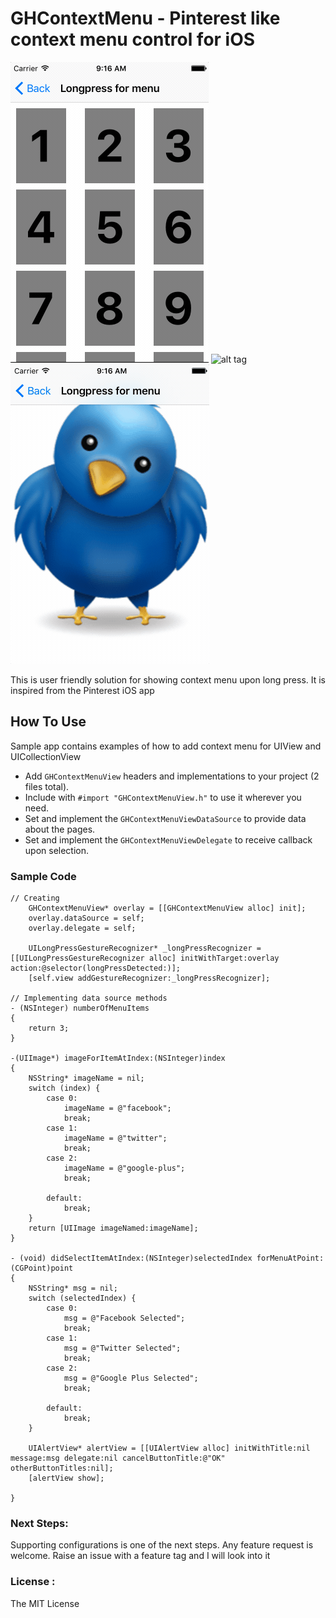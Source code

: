 # GHContextMenu - Pinterest like context menu control for iOS

![alt tag](https://github.com/GnosisHub/GHContextMenu/blob/master/cmocv.gif)
![alt tag](https://github.com/GnosisHub/GHContextMenu/blob/master/cmocv5.gif)
![alt tag](https://github.com/GnosisHub/GHContextMenu/blob/master/cmov.gif)

This is user friendly solution for showing context menu upon long press. It is inspired from the Pinterest iOS app

## How To Use

Sample app contains examples of how to add context menu for UIView and UICollectionView

* Add `GHContextMenuView` headers and implementations to your project (2 files total).
* Include with `#import "GHContextMenuView.h"` to use it wherever you need.
* Set and implement the `GHContextMenuViewDataSource` to provide data about the pages.
* Set and implement the `GHContextMenuViewDelegate` to receive callback upon selection.

### Sample Code
```objc
// Creating
    GHContextMenuView* overlay = [[GHContextMenuView alloc] init];
    overlay.dataSource = self;
    overlay.delegate = self;
    
    UILongPressGestureRecognizer* _longPressRecognizer = [[UILongPressGestureRecognizer alloc] initWithTarget:overlay action:@selector(longPressDetected:)];
    [self.view addGestureRecognizer:_longPressRecognizer];

// Implementing data source methods
- (NSInteger) numberOfMenuItems
{
    return 3;
}

-(UIImage*) imageForItemAtIndex:(NSInteger)index
{
    NSString* imageName = nil;
    switch (index) {
        case 0:
            imageName = @"facebook";
            break;
        case 1:
            imageName = @"twitter";
            break;
        case 2:
            imageName = @"google-plus";
            break;
            
        default:
            break;
    }
    return [UIImage imageNamed:imageName];
}

- (void) didSelectItemAtIndex:(NSInteger)selectedIndex forMenuAtPoint:(CGPoint)point
{
    NSString* msg = nil;
    switch (selectedIndex) {
        case 0:
            msg = @"Facebook Selected";
            break;
        case 1:
            msg = @"Twitter Selected";
            break;
        case 2:
            msg = @"Google Plus Selected";
            break;
            
        default:
            break;
    }
    
    UIAlertView* alertView = [[UIAlertView alloc] initWithTitle:nil message:msg delegate:nil cancelButtonTitle:@"OK" otherButtonTitles:nil];
    [alertView show];

}

```

### Next Steps:
Supporting configurations is one of the next steps. Any feature request is welcome. Raise an issue with a feature tag and I will look into it


### License :

The MIT License

